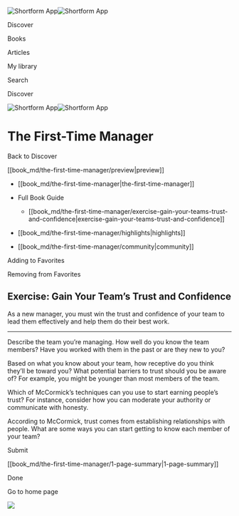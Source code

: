 ![Shortform App](/img/logo.36a2399e.svg)![Shortform App](/img/logo-dark.70c1b072.svg)

Discover

Books

Articles

My library

Search

Discover

![Shortform App](/img/logo.36a2399e.svg)![Shortform App](/img/logo-dark.70c1b072.svg)

# The First-Time Manager

Back to Discover

[[book_md/the-first-time-manager/preview|preview]]

  * [[book_md/the-first-time-manager|the-first-time-manager]]
  * Full Book Guide

    * [[book_md/the-first-time-manager/exercise-gain-your-teams-trust-and-confidence|exercise-gain-your-teams-trust-and-confidence]]
  * [[book_md/the-first-time-manager/highlights|highlights]]
  * [[book_md/the-first-time-manager/community|community]]



Adding to Favorites 

Removing from Favorites 

## Exercise: Gain Your Team’s Trust and Confidence

As a new manager, you must win the trust and confidence of your team to lead them effectively and help them do their best work.

* * *

Describe the team you’re managing. How well do you know the team members? Have you worked with them in the past or are they new to you?

Based on what you know about your team, how receptive do you think they’ll be toward you? What potential barriers to trust should you be aware of? For example, you might be younger than most members of the team.

Which of McCormick’s techniques can you use to start earning people’s trust? For instance, consider how you can moderate your authority or communicate with honesty.

According to McCormick, trust comes from establishing relationships with people. What are some ways you can start getting to know each member of your team?

Submit 

[[book_md/the-first-time-manager/1-page-summary|1-page-summary]]

Done

Go to home page 

![](https://bat.bing.com/action/0?ti=56018282&Ver=2&mid=9867f344-652f-483f-a2bd-dd3f666ef4bf&sid=1711133063fa11eebdec89a8b8ae3bbc&vid=171147a063fa11eea7440fcfeb230d96&vids=0&msclkid=N&pi=0&lg=en-US&sw=800&sh=600&sc=24&nwd=1&tl=Shortform%20%7C%20The%20First-Time%20Manager&p=https%3A%2F%2Fwww.shortform.com%2Fapp%2Fbook%2Fthe-first-time-manager%2Fexercise-gain-your-teams-trust-and-confidence&r=&lt=387&evt=pageLoad&sv=1&rn=591530)
